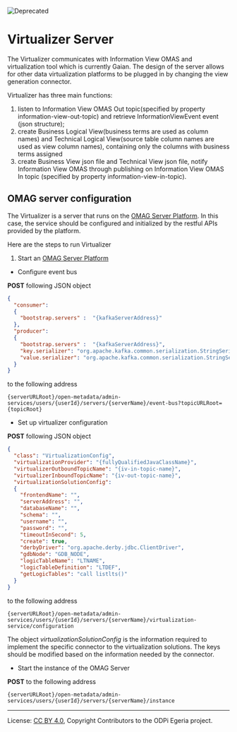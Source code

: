 <!-- SPDX-License-Identifier: CC-BY-4.0 -->
<!-- Copyright Contributors to the ODPi Egeria project. -->

![Deprecated](../../../open-metadata-publication/website/images/egeria-content-status-deprecated.png#pagewidth)

# Virtualizer Server

The Virtualizer communicates with Information View OMAS and virtualization tool which is currently Gaian.
The design of the server allows for other data virtualization platforms to be
plugged in by changing the view generation connector.

Virtualizer has three main functions:
1. listen to Information View OMAS Out topic(specified by property information-view-out-topic) and retrieve InformationViewEvent event (json structure);
2. create Business Logical View(business terms are used as column names) and Technical Logical View(source table column names are used as view column names), containing only the columns with business terms assigned
3. create Business View json file and Technical View json file, notify Information View OMAS through publishing on Information View OMAS In topic (specified by property information-view-in-topic).

## OMAG server configuration

The Virtualizer is a server that runs on the [OMAG Server Platform](../../../open-metadata-publication/website/omag-server).
In this case, the service should be configured and initialized by the restful APIs provided by the platform.

Here are the steps to run Virtualizer
1. Start an [OMAG Server Platform](../../../open-metadata-resources/open-metadata-tutorials/omag-server-tutorial)

- Configure event bus

**POST** following JSON object 

```json
{
  "consumer":
  {
    "bootstrap.servers" :  "{kafkaServerAddress}"
  },
  "producer":
  {
    "bootstrap.servers" :  "{kafkaServerAddress}",
    "key.serializer": "org.apache.kafka.common.serialization.StringSerializer",
    "value.serializer": "org.apache.kafka.common.serialization.StringSerializer"
  }
}
```

to the following address

```
{serverURLRoot}/open-metadata/admin-services/users/{userId}/servers/{serverName}/event-bus?topicURLRoot={topicRoot}
```

- Set up virtualizer configuration

**POST** following JSON object 

```json
{
  "class": "VirtualizationConfig",
  "virtualizationProvider": "{fullyQualifiedJavaClassName}",
  "virtualizerOutboundTopicName": "{iv-in-topic-name}",
  "virtualizerInboundTopicName": "{iv-out-topic-name}",
  "virtualizationSolutionConfig":
  {
    "frontendName": "",
    "serverAddress": "",
    "databaseName": "",
    "schema": "",
    "username": "",
    "password": "",
    "timeoutInSecond": 5,
    "create": true,
    "derbyDriver": "org.apache.derby.jdbc.ClientDriver",
    "gdbNode": "GDB_NODE",
    "logicTableName": "LTNAME",
    "logicTableDefinition": "LTDEF",
    "getLogicTables": "call listlts()"
  }
}
```

to the following address

```
{serverURLRoot}/open-metadata/admin-services/users/{userId}/servers/{serverName}/virtualization-service/configuration
```

The object *virtualizationSolutionConfig* is the information required to implement the specific connector to the virtualization solutions. The keys should be modified based on the information needed by the connector.

- Start the instance of the OMAG Server

**POST** to the following address

```
{serverURLRoot}/open-metadata/admin-services/users/{userId}/servers/{serverName}/instance
```

----
License: [CC BY 4.0](https://creativecommons.org/licenses/by/4.0/),
Copyright Contributors to the ODPi Egeria project.